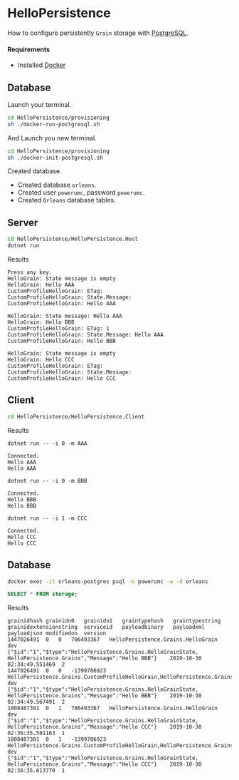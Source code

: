 # HelloPersistence

How to configure persistently `Grain` storage with [PostgreSQL](https://www.postgresql.org/). 

#### Requirements

- Installed [Docker](https://www.docker.com/) 

## Database

Launch your terminal.
```bash
cd HelloPersistence/provisioning
sh ./docker-run-postgresql.sh
```

And Launch you new terminal.
```bash
cd HelloPersistence/provisioning
sh ./docker-init-postgresql.sh
```

Created database.
- Created database `orleans`.
- Created user `powerumc`, password `powerumc`.
- Created `Orleans` database tables.

## Server

```bash
cd HelloPersistence/HelloPersistence.Host
dotnet run
```

Results
```
Press any key.
HelloGrain: State message is empty
HelloGrain: Hello AAA
CustomProfileHelloGrain: ETag: 
CustomProfileHelloGrain: State.Message: 
CustomProfileHelloGrain: Hello AAA

HelloGrain: State message: Hello AAA
HelloGrain: Hello BBB
CustomProfileHelloGrain: ETag: 1
CustomProfileHelloGrain: State.Message: Hello AAA
CustomProfileHelloGrain: Hello BBB

HelloGrain: State message is empty
HelloGrain: Hello CCC
CustomProfileHelloGrain: ETag: 
CustomProfileHelloGrain: State.Message: 
CustomProfileHelloGrain: Hello CCC
```

## Client

```bash
cd HelloPersistence/HelloPersistence.Client
```

Results

`dotnet run -- -i 0 -m AAA`
```
Connected.
Hello AAA
Hello AAA
```

`dotnet run -- -i 0 -m BBB`
```
Connected.
Hello BBB
Hello BBB
```

`dotnet run -- -i 1 -m CCC`
```
Connected.
Hello CCC
Hello CCC
```

## Database

```bash
docker exec -it orleans-postgres psql -U powerumc -w -d orleans
```

```sql
SELECT * FROM storage;
```

Results
```
grainidhash grainidn0   grainidn1   graintypehash   graintypestring grainidextensionstring  serviceid   payloadbinary   payloadxml  payloadjson modifiedon  version
1447026491	0	0	706493367	HelloPersistence.Grains.HelloGrain		dev			{"$id":"1","$type":"HelloPersistence.Grains.HelloGrainState, HelloPersistence.Grains","Message":"Hello BBB"}	2019-10-30 02:34:49.551469	2
1447026491	0	0	-1399706923	HelloPersistence.Grains.CustomProfileHelloGrain,HelloPersistence.Grains.customState		dev			{"$id":"1","$type":"HelloPersistence.Grains.HelloGrainState, HelloPersistence.Grains","Message":"Hello BBB"}	2019-10-30 02:34:49.567491	2
1808487381	0	1	706493367	HelloPersistence.Grains.HelloGrain		dev			{"$id":"1","$type":"HelloPersistence.Grains.HelloGrainState, HelloPersistence.Grains","Message":"Hello CCC"}	2019-10-30 02:36:35.581163	1
1808487381	0	1	-1399706923	HelloPersistence.Grains.CustomProfileHelloGrain,HelloPersistence.Grains.customState		dev			{"$id":"1","$type":"HelloPersistence.Grains.HelloGrainState, HelloPersistence.Grains","Message":"Hello CCC"}	2019-10-30 02:36:35.613770	1

```